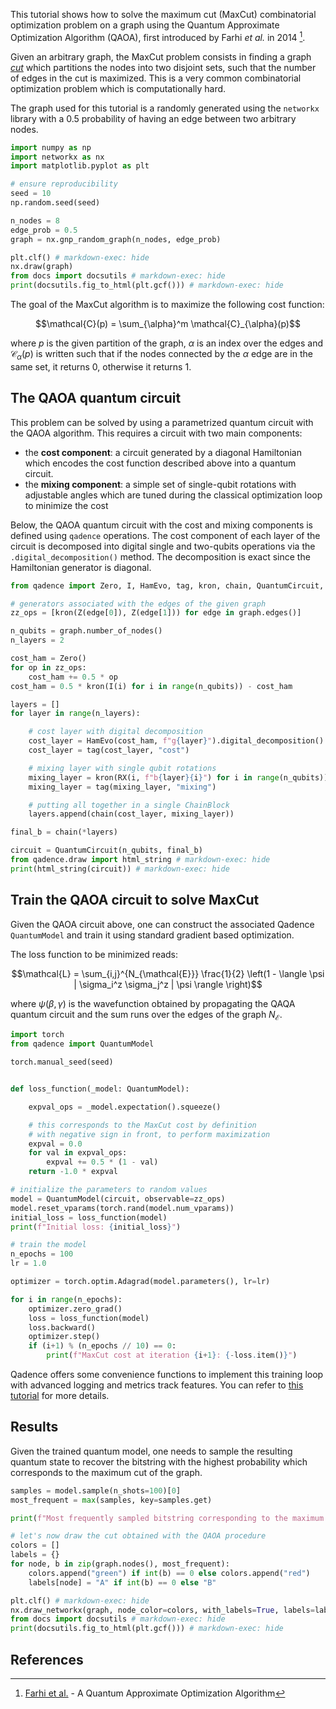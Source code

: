 This tutorial shows how to solve the maximum cut (MaxCut) combinatorial
optimization problem on a graph using the Quantum Approximate Optimization
Algorithm (QAOA), first introduced by Farhi *et al.* in 2014 [^1].

Given an arbitrary graph, the MaxCut problem consists in finding a
graph [*cut*](https://en.wikipedia.org/wiki/Cut_(graph_theory)) which partitions
the nodes into two disjoint sets, such that the number of edges in the
cut is maximized. This is a very common combinatorial optimization problem which is
computationally hard.

The graph used for this tutorial is a randomly generated using the `networkx` library with
a $0.5$ probability of having an edge between two arbitrary nodes.

```python exec="on" source="material-block" html="1" session="qaoa"
import numpy as np
import networkx as nx
import matplotlib.pyplot as plt

# ensure reproducibility
seed = 10
np.random.seed(seed)

n_nodes = 8
edge_prob = 0.5
graph = nx.gnp_random_graph(n_nodes, edge_prob)

plt.clf() # markdown-exec: hide
nx.draw(graph)
from docs import docsutils # markdown-exec: hide
print(docsutils.fig_to_html(plt.gcf())) # markdown-exec: hide
```

The goal of the MaxCut algorithm is to maximize the following cost function:

$$\mathcal{C}(p) = \sum_{\alpha}^m \mathcal{C}_{\alpha}(p)$$

where $p$ is the given partition of the graph, $\alpha$ is an index over the edges and $\mathcal{C}_{\alpha}(p)$ is written
such that if the nodes connected by the $\alpha$ edge are in the same set, it returns $0$, otherwise it returns $1$.

## The QAOA quantum circuit

This problem can be solved by using a parametrized quantum circuit with the QAOA algorithm. This
requires a circuit with two main components:

* the **cost component**: a circuit generated by a diagonal Hamiltonian which
  encodes the cost function described above into a quantum circuit.
* the **mixing component**: a simple set of single-qubit rotations with adjustable
  angles which are tuned during the classical optimization loop to minimize the cost

Below, the QAOA quantum circuit with the cost and mixing components is defined using
`qadence` operations. The cost component of each layer of the circuit is decomposed
into digital single and two-qubits operations via the `.digital_decomposition()` method.
The decomposition is exact since the Hamiltonian generator is diagonal.

```python exec="on" source="material-block" html="1" session="qaoa"
from qadence import Zero, I, HamEvo, tag, kron, chain, QuantumCircuit, RX, Z

# generators associated with the edges of the given graph
zz_ops = [kron(Z(edge[0]), Z(edge[1])) for edge in graph.edges()]

n_qubits = graph.number_of_nodes()
n_layers = 2

cost_ham = Zero()
for op in zz_ops:
    cost_ham += 0.5 * op
cost_ham = 0.5 * kron(I(i) for i in range(n_qubits)) - cost_ham

layers = []
for layer in range(n_layers):

    # cost layer with digital decomposition
    cost_layer = HamEvo(cost_ham, f"g{layer}").digital_decomposition()
    cost_layer = tag(cost_layer, "cost")

    # mixing layer with single qubit rotations
    mixing_layer = kron(RX(i, f"b{layer}{i}") for i in range(n_qubits))
    mixing_layer = tag(mixing_layer, "mixing")

    # putting all together in a single ChainBlock
    layers.append(chain(cost_layer, mixing_layer))

final_b = chain(*layers)

circuit = QuantumCircuit(n_qubits, final_b)
from qadence.draw import html_string # markdown-exec: hide
print(html_string(circuit)) # markdown-exec: hide
```

## Train the QAOA circuit to solve MaxCut

Given the QAOA circuit above, one can construct the associated Qadence `QuantumModel`
and train it using standard gradient based optimization.

The loss function to be minimized reads:

$$\mathcal{L} = \sum_{i,j}^{N_{\mathcal{E}}} \frac{1}{2} \left(1 - \langle \psi | \sigma_i^z \sigma_j^z | \psi \rangle \right)$$

where $\psi(\beta, \gamma)$ is the wavefunction obtained by propagating the QAQA
quantum circuit and the sum runs over the edges of the graph $N_{\mathcal{E}}$.

```python exec="on" source="material-block" result="json" session="qaoa"
import torch
from qadence import QuantumModel

torch.manual_seed(seed)


def loss_function(_model: QuantumModel):

    expval_ops = _model.expectation().squeeze()

    # this corresponds to the MaxCut cost by definition
    # with negative sign in front, to perform maximization
    expval = 0.0
    for val in expval_ops:
        expval += 0.5 * (1 - val)
    return -1.0 * expval

# initialize the parameters to random values
model = QuantumModel(circuit, observable=zz_ops)
model.reset_vparams(torch.rand(model.num_vparams))
initial_loss = loss_function(model)
print(f"Initial loss: {initial_loss}")

# train the model
n_epochs = 100
lr = 1.0

optimizer = torch.optim.Adagrad(model.parameters(), lr=lr)

for i in range(n_epochs):
    optimizer.zero_grad()
    loss = loss_function(model)
    loss.backward()
    optimizer.step()
    if (i+1) % (n_epochs // 10) == 0:
        print(f"MaxCut cost at iteration {i+1}: {-loss.item()}")
```

Qadence offers some convenience functions to implement this training loop with advanced
logging and metrics track features. You can refer to [this tutorial](../qml/ml_tools.md) for more details.

## Results

Given the trained quantum model, one needs to sample the resulting quantum state to
recover the bitstring with the highest probability which corresponds to the maximum
cut of the graph.

```python exec="on" source="material-block" html="1" session="qaoa"
samples = model.sample(n_shots=100)[0]
most_frequent = max(samples, key=samples.get)

print(f"Most frequently sampled bitstring corresponding to the maximum cut: {most_frequent}")

# let's now draw the cut obtained with the QAOA procedure
colors = []
labels = {}
for node, b in zip(graph.nodes(), most_frequent):
    colors.append("green") if int(b) == 0 else colors.append("red")
    labels[node] = "A" if int(b) == 0 else "B"

plt.clf() # markdown-exec: hide
nx.draw_networkx(graph, node_color=colors, with_labels=True, labels=labels)
from docs import docsutils # markdown-exec: hide
print(docsutils.fig_to_html(plt.gcf())) # markdown-exec: hide
```

## References

[^1]: [Farhi et al.](https://arxiv.org/abs/1411.4028) - A Quantum Approximate Optimization Algorithm
